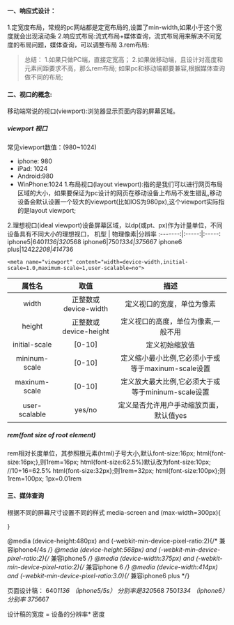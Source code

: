 #### 一、响应式设计：
1.定宽度布局，常规的pc网站都是定宽布局的,设置了min-width,如果小于这个宽度就会出现滚动条
2.响应式布局:流式布局+媒体查询，流式布局用来解决不同宽度的布局问题，媒体查询，可以调整布局
3.rem布局:

>总结：
>1.如果只做PC端，直接定宽高；
>2.如果做移动端，且设计对高度和元素间距要求不高，那么rem布局;
>如果pc和移动端都要兼容,根据媒体查询做不同的布局;

#### 二、视口的概念:
移动端常说的视口(viewport):浏览器显示页面内容的屏幕区域。

##### viewport 视口
常见viewport数值：(980~1024)
* iphone: 980
* iPad: 1024
* Android:980
* WinPhone:1024 
1.布局视口(layout viewport):指的是我们可以进行网页布局区域的大小，如果要保证为pc设计的网页在移动设备上布局不发生错乱,移动设备会默认设置一个较大的viewport(比如IOS为980px),这个viewport实际指的是layout viewport;

2.理想视口(ideal viewport)设备屏幕区域，以dp(或pt、px)作为计量单位，不同设备具有不同大小的理想视口，
机型   | 物理像素|分辨率
:-------:|:-----:|:-----:
iphone5|640*1136|320*568
iphone6|750*1334|375*667
iphone6 plus|1242*2208|414*736
```
<meta name="viewport" content="width=device-width,initial-scale=1.0,maximum-scale=1,user-scalable=no">
```

属性名  | 取值|描述
:-------:|:-----:|:-----:
width|正整数或device-width|定义视口的宽度，单位为像素
height|正整数或device-height|定义视口的高度，单位为像素,一般不用
initial-scale|[0-10]|定义初始缩放值
mininum-scale|[0-10]|定义缩小最小比例,它必须小于或等于maxinum-scale设置
maxinum-scale|[0-10]|定义放大最大比例,它必须大于或等于mininum-scale设置
user-scalable|yes/no|定义是否允许用户手动缩放页面，默认值yes  

##### rem(font size of root element)
rem相对长度单位，其参照根元素(html)子号大小,默认font-size:16px;
html{font-size:16px;},则1rem=16px;
html{font-size:62.5%}默认改为font-size:10px; //10÷16=62.5%
html{font-size:32px};则1rem=32px;
html{font-size:100px};则1rem=100px; 1px=0.01rem

#### 三、媒体查询
根据不同的屏幕尺寸设置不同的样式
media-screen and (max-width=300px){

}


@media (device-height:480px) and (-webkit-min-device-pixel-ratio:2){/* 兼容iphone4/4s */}
@media (device-height:568px) and (-webkit-min-device-pixel-ratio:2){/* 兼容iphone5 */}
@media (device-width:375px) and (-webkit-min-device-pixel-ratio:2){/* 兼容iphone 6 */}
@media (device-width:414px) and (-webkit-min-device-pixel-ratio:3.0){/* 兼容iphone6 plus */}



页面设计稿：
640*1136   （iphone5/5s）  分别率是320*568
750*1334  （iphone6）分别率 375*667    

设计稿的宽度 = 设备的分辨率* 密度
























